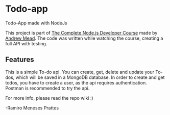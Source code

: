 # Todo-app
Todo-App made with NodeJs

This project is part of [The Complete Node.js Developer Course](https://www.udemy.com/the-complete-nodejs-developer-course-2/) made by [Andrew Mead](https://www.udemy.com/user/andrewmead/).
The code was written while watching the course, creating a full API with testing.

## Features
This is a simple To-do api. You can create, get, delete and update your To-dos, which will be saved in a MongoDB database. In order to create and get todos, you have to create a user, as the api requires authentication.
Postman is recommended to try the api.

For more info, please read the repo wiki :)

-Ramiro Meneses Prattes
